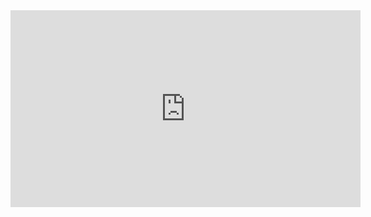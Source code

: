 <iframe width="560" height="315" src="https://www.youtube.com/embed/pr09CIBrQsk" title="YouTube video player" frameborder="0" allow="accelerometer; autoplay; clipboard-write; encrypted-media; gyroscope; picture-in-picture" allowfullscreen></iframe>
